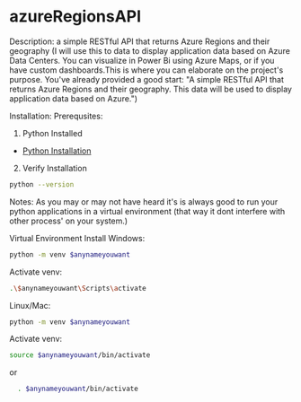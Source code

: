 ﻿# azureRegionsAPI

 Description: a simple RESTful API that returns Azure Regions and their geography (I will use this to data to display application data based on Azure Data Centers. You can visualize in Power Bi using Azure Maps, or if you have custom dashboards.This is where you can elaborate on the project's purpose. You've already provided a good start: "A simple RESTful API that returns Azure Regions and their geography. This data will be used to display application data based on Azure.")

Installation: 
Prerequsites:
1. Python Installed
- [Python Installation](https://www.python.org/downloads/)
2. Verify Installation
```bash
python --version
```

Notes:
As you may or may not have heard it's is always good to run your python applications in a virtual environment (that way it dont interfere with other process' on your system.)

Virtual Environment Install
Windows: 
```bash
python -m venv $anynameyouwant
```
Activate venv: 
```bash
.\$anynameyouwant\Scripts\activate
```
Linux/Mac: 
```bash
python -m venv $anynameyouwant
```
Activate venv:
```bash 
source $anynameyouwant/bin/activate
```
 or
```bash
  . $anynameyouwant/bin/activate
```
